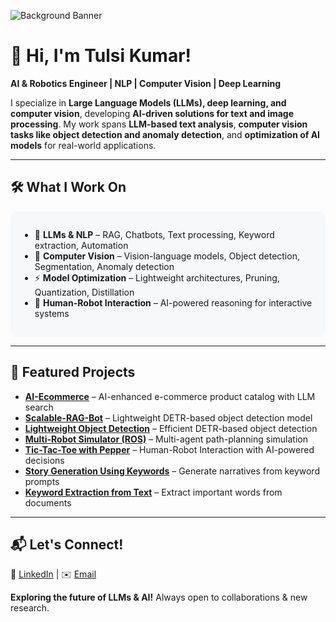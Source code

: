 ![Background Banner](https://github.com/user-attachments/assets/defc3c1a-45e5-461d-9a78-c08ee52ee7fc)

<!-- ===== Introduction Section ===== -->
# 👋 Hi, I'm Tulsi Kumar!  

**AI & Robotics Engineer | NLP | Computer Vision | Deep Learning**  

I specialize in **Large Language Models (LLMs), deep learning, and computer vision**, developing **AI-driven solutions for text and image processing**. My work spans **LLM-based text analysis**, **computer vision tasks like object detection and anomaly detection**, and **optimization of AI models** for real-world applications.

---

## 🛠 What I Work On
<div style="background-color:#f6f8fa; padding:15px; border-radius:10px;">
  
- 🧠 **LLMs & NLP** – RAG, Chatbots, Text processing, Keyword extraction, Automation  
- 📸 **Computer Vision** – Vision-language models, Object detection, Segmentation, Anomaly detection  
- ⚡ **Model Optimization** – Lightweight architectures, Pruning, Quantization, Distillation  
- 🤖 **Human-Robot Interaction** – AI-powered reasoning for interactive systems

</div>

---

## 🚀 Featured Projects
- [**AI-Ecommerce**](https://github.com/tulsikumar-1/ai-ecommerce.git) – AI-enhanced e-commerce product catalog with LLM search  
- [**Scalable-RAG-Bot**](https://github.com/tulsikumar-1/Scalable-RAG-Bot.git) – Lightweight DETR-based object detection model  
- [**Lightweight Object Detection**](https://github.com/tulsikumar-1/lw-detr) – Efficient DETR-based object detection  
- [**Multi-Robot Simulator (ROS)**](https://github.com/tulsikumar-1/Multi_robot_simulator-ROS) – Multi-agent path-planning simulation  
- [**Tic-Tac-Toe with Pepper**](https://github.com/tulsikumar-1/Tic-Tac-Toe-with-Pepper) – Human-Robot Interaction with AI-powered decisions  
- [**Story Generation Using Keywords**](https://github.com/tulsikumar-1/Story-generation-using-keywords) – Generate narratives from keyword prompts  
- [**Keyword Extraction from Text**](https://github.com/tulsikumar-1/Important-Keyword-Extraction-From-text) – Extract important words from documents  

---

## 📬 Let's Connect!
🔗 [LinkedIn](https://www.linkedin.com/in/tulsi-kumar/)  |  ✉️ [Email](mailto:engr.tulsikumar@gmail.com)  

**Exploring the future of LLMs & AI!** Always open to collaborations & new research.
